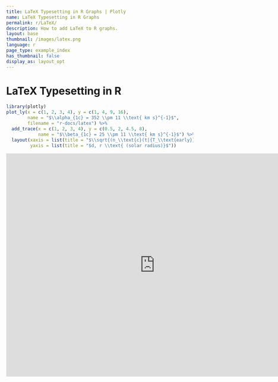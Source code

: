 ```yaml
---
title: LaTeX Typesetting in R Graphs | Plotly
name: LaTeX Typesetting in R Graphs
permalink: r/LaTeX/
description: How to add LaTeX to R graphs.
layout: base
thumbnail: /images/latex.png
language: r
page_type: example_index
has_thumbnail: false
display_as: layout_opt
---
```



# LaTeX Typesetting in R

```r
library(plotly)
plot_ly(x = c(1, 2, 3, 4), y = c(1, 4, 9, 16),
        name = "$\\alpha_{1c} = 352 \\pm 11 \\text{ km s}^{-1}$",
        filename = "r-docs/latex") %>%
  add_trace(x = c(1, 2, 3, 4), y = c(0.5, 2, 4.5, 8),
            name = "$\\beta_{1c} = 25 \\pm 11 \\text{ km s}^{-1}$") %>%
  layout(xaxis = list(title = "$\\sqrt{(n_\\text{c}(t|{T_\\text{early}}))}$"),
         yaxis = list(title = "$d, r \\text{ (solar radius)}$"))
```

<iframe height="600" id="igraph" scrolling="no" seamless="seamless" src="https://plot.ly/~RPlotBot/451.embed" width="800" frameBorder="0"></iframe>
